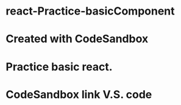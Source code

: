 # react-Practice-basicComponent
# Created with CodeSandbox
# Practice basic react.
# CodeSandbox link V.S. code
